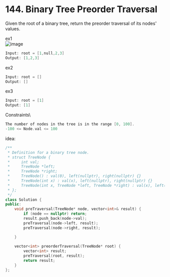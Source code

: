 # 144. Binary Tree Preorder Traversal

Given the root of a binary tree, return the preorder traversal of its nodes' values.

ex1\
![image](https://assets.leetcode.com/uploads/2020/09/15/inorder_1.jpg)
```cpp
Input: root = [1,null,2,3]
Output: [1,2,3]
```

ex2
```cpp
Input: root = []
Output: []
```

ex3
```cpp
Input: root = [1]
Output: [1]
```

Constraints\
```cpp
The number of nodes in the tree is in the range [0, 100].
-100 <= Node.val <= 100
```

idea:

```cpp
/**
 * Definition for a binary tree node.
 * struct TreeNode {
 *     int val;
 *     TreeNode *left;
 *     TreeNode *right;
 *     TreeNode() : val(0), left(nullptr), right(nullptr) {}
 *     TreeNode(int x) : val(x), left(nullptr), right(nullptr) {}
 *     TreeNode(int x, TreeNode *left, TreeNode *right) : val(x), left(left), right(right) {}
 * };
 */
class Solution {
public:
    void preTraversal(TreeNode* node, vector<int>& result) {
        if (node == nullptr) return;
        result.push_back(node->val);
        preTraversal(node->left, result);
        preTraversal(node->right, result);

    }
    
    vector<int> preorderTraversal(TreeNode* root) {
        vector<int> result;
        preTraversal(root, result);
        return result;
    }
};
```











